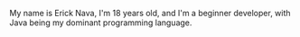 My name is Erick Nava, I'm 18 years old, and I'm a beginner developer, with Java being my dominant programming language.


